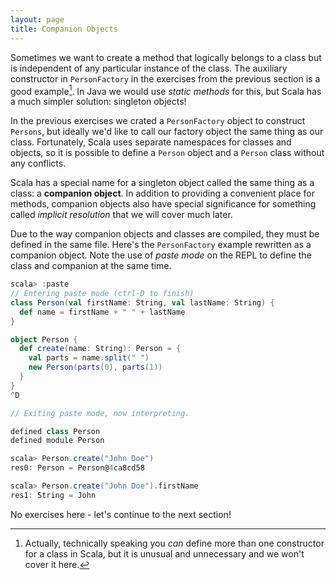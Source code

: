 ```yaml
---
layout: page
title: Companion Objects
---
```


Sometimes we want to create a method that logically belongs to a class but is independent of any particular instance of the class. The auxiliary constructor in `PersonFactory` in the exercises from the previous section is a good example[^constructor]. In Java we would use *static methods* for this, but Scala has a much simpler solution: singleton objects!

In the previous exercises we crated a `PersonFactory` object to construct `Persons`, but ideally we'd like to call our factory object the same thing as our class. Fortunately, Scala uses separate namespaces for classes and objects, so it is possible to define a `Person` object and a `Person` class without any conflicts.

[^constructor]: Actually, technically speaking you *can* define more than one constructor for a class in Scala, but it is unusual and unnecessary and we won't cover it here.

Scala has a special name for a singleton object called the same thing as a class: a **companion object**. In addition to providing a convenient place for methods, companion objects also have special significance for something called *implicit resolution* that we will cover much later.

Due to the way companion objects and classes are compiled, they must be defined in the same file. Here's the `PersonFactory` example rewritten as a companion object. Note the use of *paste mode* on the REPL to define the class and companion at the same time.

~~~ scala
scala> :paste
// Entering paste mode (ctrl-D to finish)
class Person(val firstName: String, val lastName: String) {
  def name = firstName + " " + lastName
}

object Person {
  def create(name: String): Person = {
    val parts = name.split(" ")
    new Person(parts(0), parts(1))
  }
}
^D

// Exiting paste mode, now interpreting.

defined class Person
defined module Person

scala> Person.create("John Doe")
res0: Person = Person@4ca8cd58

scala> Person.create("John Doe").firstName
res1: String = John
~~~

No exercises here - let's continue to the next section!